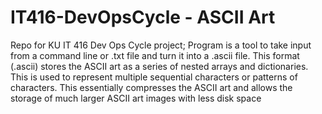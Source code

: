# IT416-DevOpsCycle - ASCII Art
Repo for KU IT 416 Dev Ops Cycle project; Program is a tool to take input from a command line or .txt file and turn it into a .ascii file. This format (.ascii) stores the ASCII art as a series of nested arrays and dictionaries. This is used to represent multiple sequential characters or patterns of characters. This essentially compresses the ASCII art and allows the storage of much larger ASCII art images with less disk space
